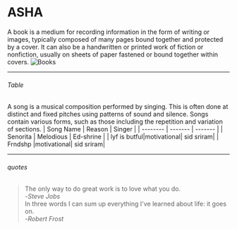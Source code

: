# ASHA
A book is a medium for recording information in the form of writing or images, typically composed of many pages bound together and protected by a cover. It can also be a handwritten or printed work of fiction or nonfiction, usually on sheets of paper fastened or bound together within covers.
![Books](Book.jpg)

---

###### Table
A song is a musical composition performed by singing. This is often done at distinct and fixed pitches using patterns of sound and silence. Songs contain various forms, such as those including the repetition and variation of sections.
|   Song Name  |   Reason   |   Singer   |
|   --------   |  -------   |  -------   |
|   Senorita   |  Melodious |  Ed-shrine |
| lyf is butful|motivational|  sid sriram|
|    Frndshp   |motivational|  sid sriram|  

---

###### quotes
>The only way to do great work is to love what you do.<br>
-*Steve Jobs*<br>
>In three words I can sum up everything I've learned about life: it goes on.<br>
-*Robert Frost*<br>